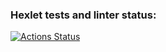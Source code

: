 ### Hexlet tests and linter status:
[![Actions Status](https://github.com/axfz123/php-project-9/actions/workflows/hexlet-check.yml/badge.svg)](https://github.com/axfz123/php-project-9/actions)